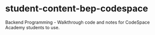 # student-content-bep-codespace
Backend Programming - Walkthrough code and notes for CodeSpace Academy students to use.
